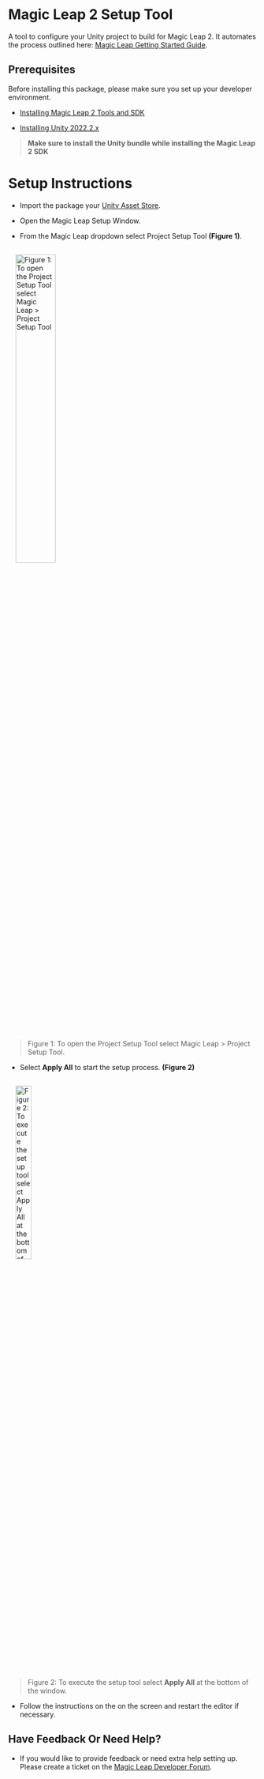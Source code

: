 
# Magic Leap 2 Setup Tool

A tool to configure your Unity project to build for Magic Leap 2. It automates the process outlined here: [Magic Leap Getting Started Guide](https://developer-docs.magicleap.cloud/docs/guides/unity/getting-started/configure-unity-settings).

  
  

## Prerequisites

  

Before installing this package, please make sure you set up your developer environment.

  

- [Installing Magic Leap 2 Tools and SDK](https://developer-docs.magicleap.cloud/docs/guides/unity/getting-started/install-the-tools)

- [Installing Unity 2022.2.x](https://unity3d.com/get-unity/download)

  
  

>  **Make sure to install the Unity bundle while installing the Magic Leap 2 SDK**

  
  

# Setup Instructions

- Import the package your [Unity Asset Store](https://assetstore.unity.com/packages/tools/integration/magic-leap-setup-tool-194780).

- Open the Magic Leap Setup Window.

- From the Magic Leap dropdown select Project Setup Tool **(Figure 1)**.

<img  src="Documentation~/Images/Figure 01.png"  alt="Figure 1: To open the Project Setup Tool select Magic Leap > Project Setup Tool"  title="Figure 1: To open the Project Setup Tool select Magic Leap > Project Setup Tool"  width=40%  height=40%  style="padding: 15px;">

  

> Figure 1: To open the Project Setup Tool select Magic Leap > Project Setup Tool.

  

- Select **Apply All** to start the setup process. **(Figure 2)**

  

<img  src="Documentation~/Images/Figure 02.png"  alt="Figure 2: To execute the setup tool select Apply All at the bottom of the window"  title="Figure 2: To execute the setup tool select Apply All at the bottom of the window"  width=25%  height=30%  style="padding: 15px;">

  

> Figure 2: To execute the setup tool select **Apply All** at the bottom of the window.

  

- Follow the instructions on the on the screen and restart the editor if necessary.

  
  
  
  

## Have Feedback Or Need Help?

- If you would like to provide feedback or need extra help setting up. Please create a ticket on the [Magic Leap Developer Forum](https://forum.magicleap.cloud).